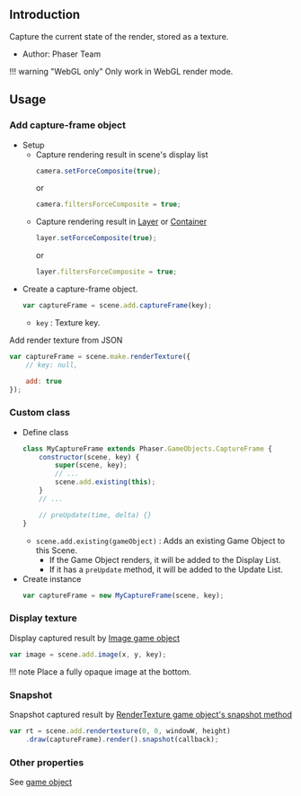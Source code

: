 ## Introduction

Capture the current state of the render, stored as a texture.

- Author: Phaser Team

!!! warning "WebGL only"
    Only work in WebGL render mode.

## Usage

### Add capture-frame object

- Setup
    - Capture rendering result in scene's display list
        ```javascript
        camera.setForceComposite(true);
        ```
        or
        ```javascript
        camera.filtersForceComposite = true;
        ```
    - Capture rendering result in [Layer](layer.md) or [Container](container.md)
        ```javascript
        layer.setForceComposite(true);
        ```
        or
        ```javascript
        layer.filtersForceComposite = true;
        ```
- Create a capture-frame object.
    ```javascript
    var captureFrame = scene.add.captureFrame(key);
    ```
    - `key` : Texture key.

Add render texture from JSON

```javascript
var captureFrame = scene.make.renderTexture({
    // key: null,

    add: true
});
```

### Custom class

- Define class
    ```javascript
    class MyCaptureFrame extends Phaser.GameObjects.CaptureFrame {
        constructor(scene, key) {
            super(scene, key);
            // ...
            scene.add.existing(this);
        }
        // ...

        // preUpdate(time, delta) {}
    }
    ```
    - `scene.add.existing(gameObject)` : Adds an existing Game Object to this Scene.
        - If the Game Object renders, it will be added to the Display List.
        - If it has a `preUpdate` method, it will be added to the Update List.
- Create instance
    ```javascript
    var captureFrame = new MyCaptureFrame(scene, key);
    ```

### Display texture

Display captured result by [Image game object](image.md)

```javascript
var image = scene.add.image(x, y, key);
```

!!! note
    Place a fully opaque image at the bottom.

### Snapshot

Snapshot captured result by [RenderTexture game object's snapshot method](rendertexture.md#snapshot)

```javascript
var rt = scene.add.rendertexture(0, 0, windowW, height)
    .draw(captureFrame).render().snapshot(callback);
```

### Other properties

See [game object](gameobject.md)
